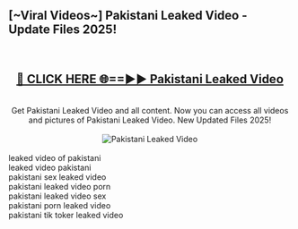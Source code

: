 <h2>[~Viral Videos~] Pakistani Leaked Video - Update Files 2025!</h2>
<br>
<div align="center">
<h2><a href="https://betterlinks.top/A2PfLJ" rel="nofollow">🔴 CLICK HERE 🌐==►► Pakistani Leaked Video</a></h2>
<br>
Get Pakistani Leaked Video and all content. Now you can access all videos and pictures of Pakistani Leaked Video. New Updated Files 2025!
<br>
<br>
<a href="https://betterlinks.top/A2PfLJ" rel="nofollow" data-target="animated-image.originalLink"><img src="https://i.ibb.co.com/WyWwxjT/player-gif2.gif" alt="Pakistani Leaked Video" style="max-width: 100%; display: inline-block;" data-target="animated-image.originalImage"></a>
</div>
<br>
leaked video of pakistani<br>
leaked video pakistani<br>
pakistani sex leaked video<br>
pakistani leaked video porn<br>
pakistani leaked video sex<br>
pakistani porn leaked video<br>
pakistani tik toker leaked video